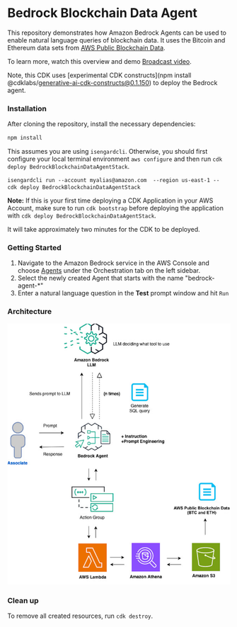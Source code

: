 # Bedrock Blockchain Data Agent
This repository demonstrates how Amazon Bedrock Agents can be used to enable natural language queries of blockchain data. It uses the Bitcoin and Ethereum  data sets from [AWS Public Blockchain Data](https://registry.opendata.aws/aws-public-blockchain/).

To learn more, watch this overview and demo [Broadcast video](https://broadcast.amazon.com/videos/1144179).

Note, this CDK uses [experimental CDK constructs](npm install @cdklabs/generative-ai-cdk-constructs@0.1.150) to deploy the Bedrock agent.

### Installation
After cloning the repository, install the necessary dependencies:

```javascript
npm install
```

This assumes you are using `isengardcli`. Otherwise, you should first configure your local terminal environment `aws configure` and then run `cdk deploy BedrockBlockchainDataAgentStack`.

```code
isengardcli run --account myalias@amazon.com  --region us-east-1 -- cdk deploy BedrockBlockchainDataAgentStack
```

**Note:** If this is your first time deploying a CDK Application in your AWS Account, make sure to run `cdk bootstrap` before deploying the application with `cdk deploy BedrockBlockchainDataAgentStack`. 

It will take approximately two minutes for the CDK to be deployed. 

### Getting Started
1. Navigate to the Amazon Bedrock service in the AWS Console and choose [Agents](https://us-east-1.console.aws.amazon.com/bedrock/home?region=us-east-1#agents) under the Orchestration tab on the left sidebar.
2. Select the newly created Agent that starts with the name "bedrock-agent-*"
3. Enter a natural language question in the **Test** prompt window and hit `Run`

### Architecture
![Architecture](architecture.png)


### Clean up
To remove all created resources, run `cdk destroy`.

